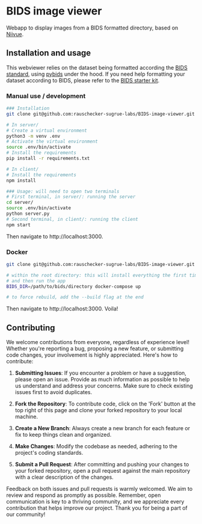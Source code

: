 # BIDS image viewer

Webapp to display images from a BIDS formatted directory, based on [Niivue](https://github.com/niivue/niivue).

## Installation and usage

This webviewer relies on the dataset being formatted according the [BIDS standard](https://bids.neuroimaging.io/), using [pybids](https://github.com/bids-standard/pybids) under the hood. If you need help formatting your dataset according to BIDS, please refer to the [BIDS starter kit](https://bids-standard.github.io/bids-starter-kit/).

### Manual use / development

```bash
### Installation
git clone git@github.com:rauschecker-sugrue-labs/BIDS-image-viewer.git

# In server/
# Create a virtual environment
python3 -m venv .env
# Activate the virtual environment
source .env/bin/activate
# Install the requirements
pip install -r requirements.txt

# In client/
# Install the requirements
npm install

### Usage: will need to open two terminals
# First terminal, in server/: running the server
cd server/
source .env/bin/activate
python server.py
# Second terminal, in client/: running the client
npm start
```

Then navigate to http://localhost:3000.

### Docker

```bash
git clone git@github.com:rauschecker-sugrue-labs/BIDS-image-viewer.git

# within the root directory: this will install everything the first time,
# and then run the app
BIDS_DIR=/path/to/bids/directory docker-compose up

# to force rebuild, add the --build flag at the end
```

Then navigate to http://localhost:3000. Voila!

## Contributing

We welcome contributions from everyone, regardless of experience level! Whether you're reporting a bug, proposing a new feature, or submitting code changes, your involvement is highly appreciated. Here's how to contribute:

1. **Submitting Issues**: If you encounter a problem or have a suggestion, please open an issue. Provide as much information as possible to help us understand and address your concerns. Make sure to check existing issues first to avoid duplicates.

2. **Fork the Repository**: To contribute code, click on the 'Fork' button at the top right of this page and clone your forked repository to your local machine.

3. **Create a New Branch**: Always create a new branch for each feature or fix to keep things clean and organized.

4. **Make Changes**: Modify the codebase as needed, adhering to the project's coding standards.

5. **Submit a Pull Request**: After committing and pushing your changes to your forked repository, open a pull request against the main repository with a clear description of the changes.

Feedback on both issues and pull requests is warmly welcomed. We aim to review and respond as promptly as possible. Remember, open communication is key to a thriving community, and we appreciate every contribution that helps improve our project. Thank you for being a part of our community!
